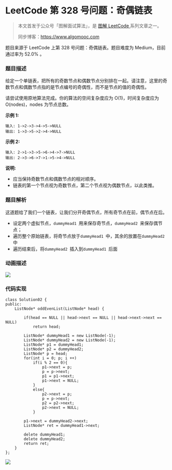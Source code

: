 # LeetCode 第 328 号问题：奇偶链表

> 本文首发于公众号「图解面试算法」，是 [图解 LeetCode ](<https://github.com/MisterBooo/LeetCodeAnimation>) 系列文章之一。
>
> 同步博客：https://www.algomooc.com

题目来源于 LeetCode 上第 328 号问题：奇偶链表。题目难度为 Medium，目前通过率为 52.0% 。

### 题目描述

给定一个单链表，把所有的奇数节点和偶数节点分别排在一起。请注意，这里的奇数节点和偶数节点指的是节点编号的奇偶性，而不是节点的值的奇偶性。

请尝试使用原地算法完成。你的算法的空间复杂度应为 O(1)，时间复杂度应为 O(nodes)，nodes 为节点总数。

**示例 1:**

```
输入: 1->2->3->4->5->NULL
输出: 1->3->5->2->4->NULL
```

**示例 2:**

```
输入: 2->1->3->5->6->4->7->NULL 
输出: 2->3->6->7->1->5->4->NULL
```

**说明:**

- 应当保持奇数节点和偶数节点的相对顺序。
- 链表的第一个节点视为奇数节点，第二个节点视为偶数节点，以此类推。

### 题目解析

这道题给了我们一个链表，让我们分开奇偶节点，所有奇节点在前，偶节点在后。

* 设定两个虚拟节点，`dummyHead1 `用来保存奇节点，`dummyHead2 `来保存偶节点；
* 遍历整个原始链表，将奇节点放于`dummyHead1 `中，其余的放置在`dummyHead2 `中
* 遍历结束后，将`dummyHead2 `插入到`dummyHead1 `后面

### 动画描述

![](../Animation/Animation.gif)

### 代码实现

```
class Solution02 {
public:
    ListNode* oddEvenList(ListNode* head) {

        if(head == NULL || head->next == NULL || head->next->next == NULL)
            return head;

        ListNode* dummyHead1 = new ListNode(-1);
        ListNode* dummyHead2 = new ListNode(-1);
        ListNode* p1 = dummyHead1;
        ListNode* p2 = dummyHead2;
        ListNode* p = head;
        for(int i = 0; p; i ++)
            if(i % 2 == 0){
                p1->next = p;
                p = p->next;
                p1 = p1->next;
                p1->next = NULL;
            }
            else{
                p2->next = p;
                p = p->next;
                p2 = p2->next;
                p2->next = NULL;
            }

        p1->next = dummyHead2->next;
        ListNode* ret = dummyHead1->next;

        delete dummyHead1;
        delete dummyHead2;
        return ret;
    }
};
```

![](../../Pictures/qrcode.jpg)
